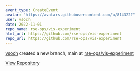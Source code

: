 ```yaml
---
event_type: CreateEvent
avatar: "https://avatars.githubusercontent.com/u/814322?"
user: vsoch
date: 2022-11-01
repo_name: rse-ops/vis-experiment
html_url: https://github.com/rse-ops/vis-experiment
repo_url: https://github.com/rse-ops/vis-experiment
---
```


<a href='https://github.com/vsoch' target='_blank'>vsoch</a> created a new branch, main at <a href='https://github.com/rse-ops/vis-experiment' target='_blank'>rse-ops/vis-experiment</a>

<a href='https://github.com/rse-ops/vis-experiment' target='_blank'>View Repository</a>